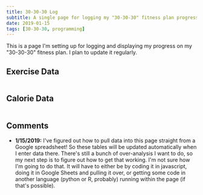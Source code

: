 ```yaml
---
title: 30-30-30 Log
subtitle: A single page for logging my "30-30-30" fitness plan progress.
date: 2019-01-15
tags: [30-30-30, programming]
---
```


This is a page I'm setting up for logging and displaying my progress on my "30-30-30" fitness plan. I plan to update it regularly. 

## Exercise Data

<table style="width:100%;overflow:auto;" id="runtable"></table>

## Calorie Data

<table style="width:100%;overflow:auto;" id="caltable"></table>

## Comments

- **1/15/2019:** I've figured out how to pull data into this page straight from a Google spreadsheet! So these tables will be updated automatically when I enter data there. There's still a bunch of over-analysis I want to do, so my next step is to figure out how to get that working. I'm not sure how I'm going to do that. It will have to either be by coding it in javascript, doing it in Google Sheets and pulling it over, or getting some code in another language (python or R, probably) running within the page (if that's possible).
  
<script>
  function displayContent(json) {
    var runstring = "<tr><th>Date</th><th>Run Time</th><th>Distance (km)</th><th>Speed (km/h)</th><th>Steps</th></tr>";  
    var calstring = "<tr><th>Date</th><th>Calories In</th><th>Calories Earned</th><th>Calories In Minus Earned</th><th>Weight</th></tr>";
    var len = json.feed.entry.length;
    for (var i=0; i<len; i++) {
      var rundate = json.feed.entry[i].gsx$date.$t;
      var runtime = json.feed.entry[i].gsx$time.$t;
      var rundist = json.feed.entry[i].gsx$distancekm.$t;
      var runspeed = json.feed.entry[i].gsx$avgspeedkmh.$t;
      var steps = json.feed.entry[i].gsx$steps.$t;
      var calin = json.feed.entry[i].gsx$caloriesin.$t;
      var calearned = json.feed.entry[i].gsx$caloriesearned.$t;
      var weight = json.feed.entry[i].gsx$weightlbs.$t;
      var inminusearned = json.feed.entry[i].gsx$intakeminusearned.$t;
      runstring += "<tr><td nowrap>" + rundate + "</td><td>" + runtime + "</td><td>" + rundist + "</td><td>" + runspeed + "</td><td>" + steps + "</td></tr>";
      calstring += "<tr><td nowrap>" + rundate + "</td><td>" + calin + "</td><td>" + calearned + "</td><td>" + inminusearned + "</td><td>" + weight + "</td></tr>";
    }
    //runstring += "</table>";
    //calstring += "</table>";
    document.getElementById("runtable").innerHTML = runstring;
    document.getElementById("caltable").innerHTML = calstring;
  }   
</script>
<script src="https://spreadsheets.google.com/feeds/list/1ja2C-UuzQo4i_OrBZe-91Kifm3zWd9pg16xmLlN0Wgs/od6/public/values?alt=json-in-script&amp;callback=displayContent" type="text/javascript"></script>
